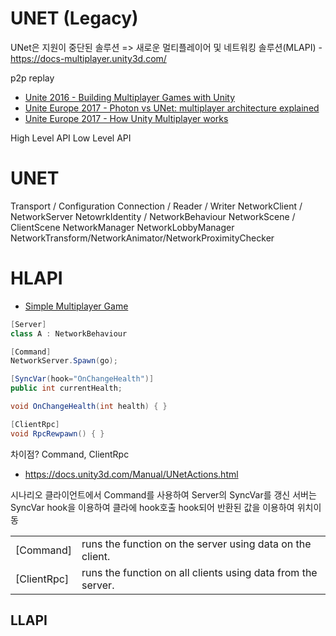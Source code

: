# UNET (Legacy)

UNet은 지원이 중단된 솔루션 => 새로운 멀티플레이어 및 네트워킹 솔루션(MLAPI) - <https://docs-multiplayer.unity3d.com/>

p2p replay


- [Unite 2016 - Building Multiplayer Games with Unity](https://www.youtube.com/watch?v=-_0TtPY5LCc)
- [Unite Europe 2017 - Photon vs UNet: multiplayer architecture explained](https://www.youtube.com/watch?v=Y1my5bKhKJY)
- [Unite Europe 2017 - How Unity Multiplayer works](https://www.youtube.com/watch?v=V8539HYNuz8)




High Level API
Low Level API

# UNET
Transport / Configuration
Connection / Reader / Writer
NetworkClient / NetworkServer
NetowrkIdentity / NetworkBehaviour
NetworkScene / ClientScene
NetworkManager
NetworkLobbyManager
NetworkTransform/NetworkAnimator/NetworkProximityChecker

# HLAPI

- [Simple Multiplayer Game](https://www.youtube.com/playlist?list=PLwyZdDTyvucw5JhBMJxFwsYc1EbQYxr0G)


``` cs
[Server]
class A : NetworkBehaviour

[Command]
NetworkServer.Spawn(go);

[SyncVar(hook="OnChangeHealth")]
public int currentHealth;

void OnChangeHealth(int health) { }

[ClientRpc]
void RpcRewpawn() { }
```

차이점? Command, ClientRpc

- <https://docs.unity3d.com/Manual/UNetActions.html>

시나리오
클라이언트에서 Command를 사용하여 Server의 SyncVar를 갱신
서버는 SyncVar hook을 이용하여 클라에 hook호출
 hook되어 반환된 값을 이용하여 위치이동

|             |                                                              |
| ----------- | ------------------------------------------------------------ |
| [Command]   | runs the function on the server using data on the client.    |
| [ClientRpc] | runs the function on all clients using data from the server. |



## LLAPI
